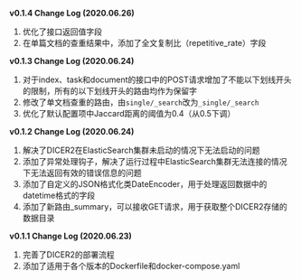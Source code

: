 **v0.1.4 Change Log (2020.06.26)**
1. 优化了接口返回值字段
2. 在单篇文档的查重结果中，添加了全文复制比（repetitive_rate）字段

**v0.1.3 Change Log (2020.06.24)**
1. 对于index、task和document的接口中的POST请求增加了不能以下划线开头的限制，所有的以下划线开头的路由均作为保留字
2. 修改了单文档查重的路由，由`single/_search`改为`_single/_search`
3. 优化了默认配置项中Jaccard距离的阈值为0.4（从0.5下调）

**v0.1.2 Change Log (2020.06.24)**  
1. 解决了DICER2在ElasticSearch集群未启动的情况下无法启动的问题
2. 添加了异常处理钩子，解决了运行过程中ElasticSearch集群无法连接的情况下无法返回有效的错误信息的问题
3. 添加了自定义的JSON格式化类DateEncoder，用于处理返回数据中的datetime格式的字段
4. 添加了新路由_summary，可以接收GET请求，用于获取整个DICER2存储的数据目录

**v0.1.1 Change Log (2020.06.23)**  
1. 完善了DICER2的部署流程
2. 添加了适用于各个版本的Dockerfile和docker-compose.yaml